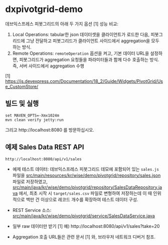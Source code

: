 # dxpivotgrid-demo

데브익스프레스 피봇그리드의 아래 두 가지 옵션 [1] 성능 비교:
1. Local Operations: tabular한 json 데이터셋을 클라이언트가 로드한 다음, 피봇그리드에 그냥 전달하고 피봇그리드가 클라이언트 사이드에서 aggregation을 모두 하는 방식.
2. Remote Operations: `remoteOperation` 옵션을 켜고, 기본 데이터 URL을 설정하면, 피봇그리드가 aggregation 요청들을 파라미터들과 함께 다수 호출하는 방식. 즉, 서버 사이드에서 aggregation 수행

[1] https://js.devexpress.com/Documentation/18_2/Guide/Widgets/PivotGrid/Use_CustomStore/

## 빌드 및 실행

    set MAVEN_OPTS=-Xmx1024m
    mvn clean verify jetty:run

그리고 http://localhost:8080 를 방문하십시오.

## 예제 Sales Data REST API

    http://localhost:8080/api/v1/sales

- 예제 테스트 데이터: 데브익스프레스 피봇그리드 데모에 포함되어 있는 `sales.js` 파일을
  [src/main/resources/kr/wise/demo/pivotgrid/repository/sales.json](src/main/resources/kr/wise/demo/pivotgrid/repository/sales.json) 파일로 저장하였고,
  [src/main/java/kr/wise/demo/pivotgrid/repository/SalesDataRepository.java](src/main/java/kr/wise/demo/pivotgrid/repository/SalesDataRepository.java) 에서, 최초 시작 시 `target/sales.csv` 파일로 변형하여 저장하는데 이 때 인위적으로 백만 건 이상으로 레코드 개수를 확장하여 테스트 데이터 구성.

- REST Service 소스: [src/main/java/kr/wise/demo/pivotgrid/service/SalesDataService.java](src/main/java/kr/wise/demo/pivotgrid/service/SalesDataService.java)

- 일부 raw 데이터만 받기 [1]
  예) http://localhost:8080/api/v1/sales?take=20

- Aggregation 호출 URL들은 관련 문서 [1] 와, 브라우저 네트워크 디버거 참조.